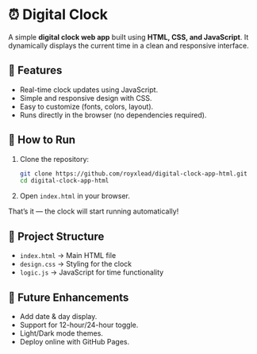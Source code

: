 # ⏰ Digital Clock

A simple **digital clock web app** built using **HTML, CSS, and JavaScript**. It dynamically displays the current time in a clean and responsive interface.

## 📌 Features

* Real-time clock updates using JavaScript.
* Simple and responsive design with CSS.
* Easy to customize (fonts, colors, layout).
* Runs directly in the browser (no dependencies required).

## 🚀 How to Run

1. Clone the repository:

   ```bash
   git clone https://github.com/royxlead/digital-clock-app-html.git
   cd digital-clock-app-html
   ```

2. Open `index.html` in your browser.

That’s it — the clock will start running automatically!

## 📂 Project Structure

* `index.html` → Main HTML file
* `design.css` → Styling for the clock
* `logic.js` → JavaScript for time functionality

## 🔮 Future Enhancements

* Add date & day display.
* Support for 12-hour/24-hour toggle.
* Light/Dark mode themes.
* Deploy online with GitHub Pages.
